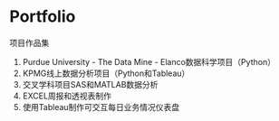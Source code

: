 # Portfolio

项目作品集
1. Purdue University - The Data Mine - Elanco数据科学项目（Python）
2. KPMG线上数据分析项目（Python和Tableau）
3. 交叉学科项目SAS和MATLAB数据分析
4. EXCEL周报和透视表制作
5. 使用Tableau制作可交互每日业务情况仪表盘
